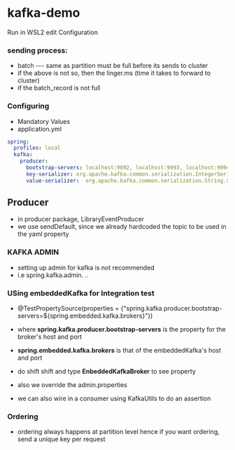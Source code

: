 # kafka-demo
Run in WSL2 
edit Configuration

### sending process:

- batch --- same as partition must be full before its sends to cluster
- if the above is not so, then the linger.ms (time it takes to forward to cluster)
- if the batch_record is not full

### Configuring
- Mandatory Values
- application.yml
```yaml
spring:
  profiles: local
  kafka:
    producer:
      bootstrap-servers: localhost:9092, localhost:9093, localhost:9094    #(Broker address)
      key-serializer: org.apache.kafka.common.serialization.IntegerSerializer
      value-serializer:  org.apache.kafka.common.serialization.String.Serializer
```

## Producer
- in producer package, LibraryEventProducer
- we use sendDefault, since we already hardcoded the topic to be used in the yaml property


### KAFKA ADMIN
- setting up admin for kafka is not recommended
- i.e spring.kafka.admin. ..

### USing embeddedKafka for Integration test
- @TestPropertySource(properties = {"spring.kafka.producer.bootstrap-servers=${spring.embedded.kafka.brokers}"})
- where **spring.kafka.producer.bootstrap-servers** is the property for the broker's host and port
- **spring.embedded.kafka.brokers** is that of the  embeddedKafka's host and port
- do shift shift and type **EnbeddedKafkaBroker** to see property

- also we override the admin.properties

- we can also wire in a consumer using KafkaUtils to do an assertion

### Ordering
- ordering always happens at partition level hence if you want ordering, send a unique key per request